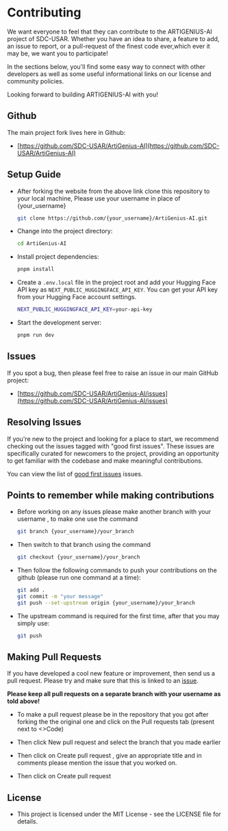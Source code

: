 # Contributing

We want everyone to feel that they can contribute to the ARTIGENIUS-AI project of SDC-USAR.  Whether you have an idea to share, a feature to add, an issue to report, or a pull-request of the finest code ever,which ever it may be, we want you to participate!

In the sections below, you'll find some easy way to connect with other developers as well as some useful informational links on our license and community policies.

Looking forward to building ARTIGENIUS-AI with you!

## Github
 
The main project fork lives here in Github:

* [https://github.com/SDC-USAR/ArtiGenius-AI](https://github.com/SDC-USAR/ArtiGenius-AI)

## Setup Guide

-   After forking the website from the above link clone this repository to your local machine, Please use your username in place of {your_username}

    ```bash
    git clone https://github.com/{your_username}/ArtiGenius-AI.git
    ```

-   Change into the project directory:
    ```bash
    cd ArtiGenius-AI
    ```
-   Install project dependencies:
    ```bash
    pnpm install
    ```
-   Create a `.env.local` file in the project root and add your Hugging Face API key as `NEXT_PUBLIC_HUGGINGFACE_API_KEY`. You can get your API key from your Hugging Face account settings.

    ```bash
    NEXT_PUBLIC_HUGGINGFACE_API_KEY=your-api-key
    ```

-   Start the development server:
    ```bash
    pnpm run dev
    ```

## Issues

If you spot a bug, then please feel free to raise an issue in our main GitHub project:
* [https://github.com/SDC-USAR/ArtiGenius-AI/issues](https://github.com/SDC-USAR/ArtiGenius-AI/issues)

## Resolving Issues

If you're new to the project and looking for a place to start, we recommend checking out the issues tagged with "good first issues". These issues are specifically curated for newcomers to the project, providing an opportunity to get familiar with the codebase and make meaningful contributions.

You can view the list of [good first issues](https://github.com/SDC-USAR/ArtiGenius-AI/labels/good%20first%20issue) issues.

## Points to remember while making contributions

-  Before working on any issues please make another branch with your username , to make one use the command
    ```bash
    git branch {your_username}/your_branch
    ```
-  Then switch to that branch using the command 
    ```bash
    git checkout {your_username}/your_branch
    ```
-  Then follow the following commands to push your contributions on the github (please run one command at a time):
    ```bash
    git add .
    git commit -m "your message"
    git push --set-upstream origin {your_username}/your_branch
    ```
- The upstream command is required for the first time, after that you may simply use:
    ```bash
    git push
    ```

## Making Pull Requests

If you have developed a cool new feature or improvement, then send us a pull request.
Please try and make sure that this is linked to an [issue](https://github.com/SDC-USAR/ArtiGenius-AI/issues).

**Please keep all pull requests on a separate branch with your username as told above!**

-  To make a pull request please be in the repository that you got after forking the the original one and click on the Pull requests tab (present next to <>Code)

-  Then click New pull request and select the branch that you made earlier

-  Then click on Create pull request , give an appropriate title and in comments please mention the issue that you worked on.

-  Then click on Create pull request

## License

-  This project is licensed under the MIT License - see the LICENSE file for details.